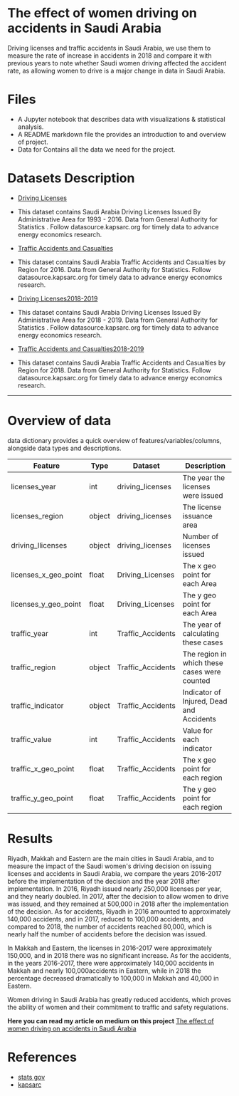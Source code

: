 # The effect of women driving on accidents in Saudi Arabia
Driving licenses and traffic accidents in Saudi Arabia, we use them to measure the rate of increase in accidents in 2018 and compare it with previous years to note whether Saudi women driving affected the accident rate, as allowing women to drive is a major change in data in Saudi Arabia.


# Files
 - A Jupyter notebook that describes  data with visualizations & statistical analysis.
 - A README markdown file the provides an introduction to and overview of  project.
 - Data for Contains all the data we need for the project.

# Datasets Description

- [Driving Licenses](https://datasource.kapsarc.org/explore/dataset/saudi-arabia-driving-licenses-issued-in-the-kingdom-2004-2008/information/?disjunctive.administritive_area&sort=time_period&location=5,24.37495,45.08024&basemap=jawg.streets)
 - This dataset contains Saudi Arabia Driving Licenses Issued By Administrative Area for 1993 - 2016. Data from General Authority for Statistics . Follow datasource.kapsarc.org for timely data to advance energy economics research.

- [Traffic Accidents and Casualties](https://datasource.kapsarc.org/explore/dataset/saudi-arabia-traffic-accidents-and-casualties-injured-dead-2008/export/?disjunctive.region&disjunctive.indicator&sort=time_period)
 - This dataset contains Saudi Arabia Traffic Accidents and Casualties by Region for 2016. Data from General Authority for Statistics. Follow datasource.kapsarc.org for timely data to advance energy economics research.

- [Driving Licenses2018-2019](https://datasource.kapsarc.org/explore/dataset/saudi-arabia-driving-licenses-issued-in-the-kingdom-2004-2008/information/?disjunctive.administritive_area&sort=time_period&refine.time_period=2018&q.timerange.time_period=time_period:%5B2018-01-01+TO+2019-12-31%5D&location=5,24.37495,45.08024&basemap=jawg.streets)
 - This dataset contains Saudi Arabia Driving Licenses Issued By Administrative Area for 2018 - 2019. Data from General Authority for Statistics . Follow datasource.kapsarc.org for timely data to advance energy economics research.

- [Traffic Accidents and Casualties2018-2019](https://datasource.kapsarc.org/explore/dataset/saudi-arabia-traffic-accidents-and-casualties-injured-dead-2008/export/?disjunctive.region&disjunctive.indicator&sort=time_period&refine.time_period=2018&q.timerange.time_period=time_period:%5B2018-01-01+TO+2019-12-31%5D&refine.region=Total)
 - This dataset contains Saudi Arabia Traffic Accidents and Casualties by Region for 2018. Data from General Authority for Statistics. Follow datasource.kapsarc.org for timely data to advance energy economics research.
---
# Overview of data
 data dictionary provides a quick overview of features/variables/columns, alongside data types and descriptions.

|Feature|Type|Dataset|Description|
|---|---|---|---|
|licenses_year|int|driving_licenses|The year the licenses were issued|
|licenses_region|object|driving_licenses|The license issuance area|
|driving_llicenses|object|driving_licenses|Number of licenses issued|
|licenses_x_geo_point|float|Driving_Licenses|The x geo point for each Area|
|licenses_y_geo_point|float|Driving_Licenses|The y geo point for each Area|
|traffic_year|int|Traffic_Accidents|The year of calculating these cases |
|traffic_region|object|Traffic_Accidents|The region in which these cases were counted|
|traffic_indicator|object|Traffic_Accidents|Indicator of  Injured, Dead and Accidents|
|traffic_value|int|Traffic_Accidents| Value for each indicator|
|traffic_x_geo_point|float|Traffic_Accidents|The x geo point for each region|
|traffic_y_geo_point|float|Traffic_Accidents|The y geo point for each region|



# Results

Riyadh, Makkah and Eastern are the main cities in Saudi Arabia, and to measure the impact of the Saudi women's driving decision on issuing licenses and accidents in Saudi Arabia, we compare the years 2016-2017 before the implementation of the decision and the year 2018 after implementation. In 2016, Riyadh issued nearly 250,000 licenses per year, and they nearly doubled. In 2017, after the decision to allow women to drive was issued, and they remained at 500,000 in 2018 after the implementation of the decision. As for accidents, Riyadh in 2016 amounted to approximately 140,000 accidents, and in 2017, reduced to 100,000 accidents, and compared to 2018, the number of accidents reached 80,000, which is nearly half the number of accidents before the decision was issued.

In Makkah and Eastern, the licenses in 2016-2017 were approximately 150,000, and in 2018 there was no significant increase. As for the accidents, in the years 2016-2017, there were approximately 140,000 accidents in Makkah and nearly 100,000accidents in Eastern, while in 2018 the percentage decreased dramatically to 100,000 in Makkah and 40,000 in Eastern.

Women driving in Saudi Arabia has greatly reduced accidents, which proves the ability of women and their commitment to traffic and safety regulations.

**Here you can read my article on medium on this project** [The effect of women driving on accidents in Saudi Arabia](https://medium.com/@maha48/the-effect-of-women-driving-on-accidents-in-saudi-arabia-835fe13a434c)
# References
- [stats gov](https://www.stats.gov.sa/ar/news/384)
- [kapsarc](https://datasource.kapsarc.org/)
